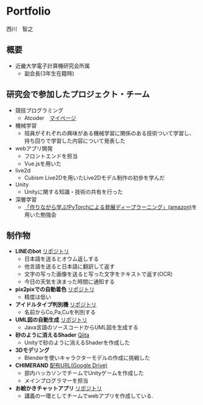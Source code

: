 # Portfolio
西川　智之
## 概要
- 近畿大学電子計算機研究会所属
    - 副会長(3年生在籍時) 

## 研究会で参加したプロジェクト・チーム
- 競技プログラミング 
    - Atcoder　[マイページ](https://atcoder.jp/users/Tomoe6)
- 機械学習
    - 班員がそれぞれの興味がある機械学習に関係のある技術ついて学習し、持ち回りで学習した内容について発表した
- webアプリ開発
    - フロントエンドを担当
    - Vue.jsを用いた
- live2d
    - Cubism Live2Dを用いたLive2Dモデル制作の初歩を学んだ
- Unity
    - Unityに関する知識・技術の共有を行った
- 深層学習
    - [「作りながら学ぶ!PyTorchによる発展ディープラーニング」(amazon)](https://www.amazon.co.jp/dp/B07VPDVNKW)を用いた勉強会

## 制作物

- **LINEのbot** [リポジトリ](https://github.com/setsuha7242/LINEbot-MojiMoji-)
    - 日本語を送るとオウム返しする
    - 他言語を送ると日本語に翻訳して返す
    - 文字の写った画像を送ると写った文字をテキストで返す(OCR)
    - 今日の天気を決まった時間に通知する
- **pix2pixでの自動着色** [リポジトリ](https://github.com/setsuha7242/pix2pix_astolfo)
    - 精度は低い
- **アイドルタイプ判別機** [リポジトリ](https://github.com/setsuha7242/Idol_type_Cheaker)
    - 名前からCo,Pa,Cuを判別する
- **UML図の自動生成** [リポジトリ](https://github.com/setsuha7242/makeUxf)
    - Java言語のソースコードからUML図を生成する
- **砂のように消えるShader** [Qiita](https://qiita.com/Tomoe6/items/fd447bb2b4a77fb93a4e)
    - Unityで砂のように消えるShaderを作成した
- **3Dモデリング**
    - Blenderを使いキャラクターモデルの作成に挑戦した
- **CHIMERAND** [配布URL(Google Drive)](https://drive.google.com/drive/u/0/folders/11UyGX6TNc5eWUzLs7o0QXUKfu4GE-4nQ)
    - 部内ハッカソンでチームでUnityゲームを作成した
    - メインプログラマーを担当
- **お絵かきチャットアプリ** [リポジトリ](https://github.com/setsuha7242/DrawingChat)
    - 講義の一環としてチームでwebアプリを作成している.
